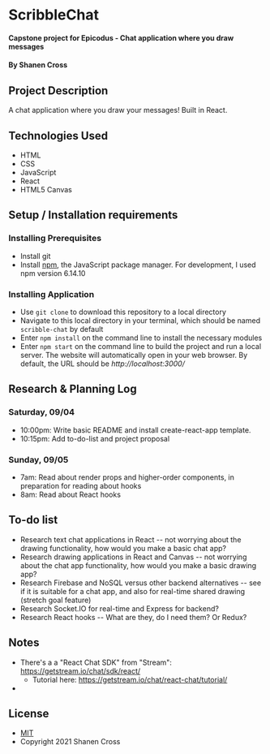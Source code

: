 # ScribbleChat
#### Capstone project for Epicodus - Chat application where you draw messages
#### By Shanen Cross

## Project Description

A chat application where you draw your messages! Built in React.

## Technologies Used
* HTML
* CSS
* JavaScript
* React
* HTML5 Canvas

## Setup / Installation requirements

### Installing Prerequisites
* Install git
* Install [npm](https://www.npmjs.com/), the JavaScript package manager. For development, I used npm version 6.14.10

### Installing Application
* Use ```git clone``` to download this repository to a local directory
* Navigate to this local directory in your terminal, which should be named ```scribble-chat``` by default
* Enter ```npm install``` on the command line to install the necessary modules
* Enter ```npm start``` on the command line to build the project and run a local server. The website will automatically open in your web browser. By default, the URL should be _http://localhost:3000/_

## Research & Planning Log
### Saturday, 09/04
* 10:00pm: Write basic README and install create-react-app template.
* 10:15pm: Add to-do-list and project proposal 

### Sunday, 09/05
* 7am: Read about render props and higher-order components, in preparation for reading about hooks
* 8am: Read about React hooks

## To-do list
* Research text chat applications in React -- not worrying about the drawing functionality, how would you make a basic chat app?
* Research drawing applications in React and Canvas -- not worrying about the chat app functionality, how would you make a basic drawing app?
* Research Firebase and NoSQL versus other backend alternatives -- see if it is suitable for a chat app, and also for real-time shared drawing (stretch goal feature)
* Research Socket.IO for real-time and Express for backend?
* Research React hooks -- What are they, do I need them? Or Redux?

## Notes
* There's a a "React Chat SDK" from "Stream": https://getstream.io/chat/sdk/react/
  * Tutorial here: https://getstream.io/chat/react-chat/tutorial/
* 

## License
* [MIT](LICENSE)
* Copyright 2021 Shanen Cross
